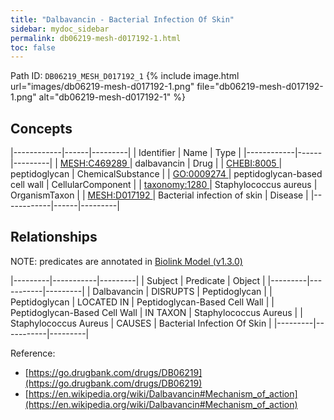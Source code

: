 ```yaml
---
title: "Dalbavancin - Bacterial Infection Of Skin"
sidebar: mydoc_sidebar
permalink: db06219-mesh-d017192-1.html
toc: false 
---
```



Path ID: `DB06219_MESH_D017192_1`
{% include image.html url="images/db06219-mesh-d017192-1.png" file="db06219-mesh-d017192-1.png" alt="db06219-mesh-d017192-1" %}

## Concepts

|------------|------|---------|
| Identifier | Name | Type    |
|------------|------|---------|
| <a href="https://identifiers.org/MESH:C469289">MESH:C469289 </a> | dalbavancin | Drug |
| <a href="https://identifiers.org/CHEBI:8005">CHEBI:8005 </a> | peptidoglycan | ChemicalSubstance |
| <a href="https://identifiers.org/GO:0009274">GO:0009274 </a> | peptidoglycan-based cell wall | CellularComponent |
| <a href="https://identifiers.org/taxonomy:1280">taxonomy:1280 </a> | Staphylococcus aureus | OrganismTaxon |
| <a href="https://identifiers.org/MESH:D017192">MESH:D017192 </a> | Bacterial infection of skin | Disease |
|------------|------|---------|

## Relationships


NOTE: predicates are annotated in <a href="https://github.com/biolink/biolink-model/releases/tag/v1.3.0">Biolink Model (v1.3.0)</a>

|---------|-----------|---------|
| Subject | Predicate | Object  |
|---------|-----------|---------|
| Dalbavancin | DISRUPTS | Peptidoglycan |
| Peptidoglycan | LOCATED IN | Peptidoglycan-Based Cell Wall |
| Peptidoglycan-Based Cell Wall | IN TAXON | Staphylococcus Aureus |
| Staphylococcus Aureus | CAUSES | Bacterial Infection Of Skin |
|---------|-----------|---------|

Reference: 
  - [https://go.drugbank.com/drugs/DB06219](https://go.drugbank.com/drugs/DB06219)
  - [https://en.wikipedia.org/wiki/Dalbavancin#Mechanism_of_action](https://en.wikipedia.org/wiki/Dalbavancin#Mechanism_of_action)
